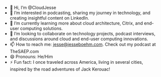 - 👋 Hi, I’m @CloudJesse
- 👀 I’m interested in podcasting, sharing my journey in technology, and creating insightful content on LinkedIn.
- 🌱 I’m currently learning more about cloud architecture, Citrix, and end-user computing solutions.
- 💞️ I’m looking to collaborate on technology projects, podcast interviews, and discussions around cloud and end-user computing innovations.
- 📫 How to reach me: jesse@jesseboehm.com. Check out my podcast at TheSAEP.com
- 😄 Pronouns: He/Him
- ⚡ Fun fact: I once traveled across America, living in several cities, inspired by the road adventures of Jack Kerouac!
